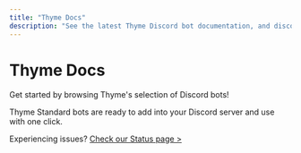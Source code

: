 ```yaml
---
title: "Thyme Docs"
description: "See the latest Thyme Discord bot documentation, and discover/add new Thyme bots and services. Check Thyme bot status, uptime, and downtime notifications."
---
```


# Thyme Docs

Get started by browsing Thyme's selection of Discord bots!

Thyme Standard bots are ready to add into your Discord server and use with one click.

Experiencing issues? [Check our Status page >](/status/)

<div class="docs-grid pt-4 grid grid-cols-1 sm:grid-cols-2 md:grid-cols-2 lg:grid-cols-3 gap-4">
  <template v-for="i in this.$site.themeConfig.sidebar['/docs/']">
    <router-link v-if="i['children'][0][0] && i['children'][0][0] !== ''" :to="i['children'][0][0]" class="docs-grid-item">
      <div class="rounded-sm shadow-sm hover:shadow-md transition duration-300 bg-gray-200 text-center px-4 py-6 sm:py-8 overflow-x-auto">
        <div class="text-lg sm:text-xl">{{ i['title'] }}</div>
      </div>
    </router-link>
    <router-link v-else-if="i['children'][0] && i['children'][0][0] !== ''" :to="i['children'][0]" class="docs-grid-item">
      <div class="rounded-sm shadow-sm hover:shadow-md transition duration-300 bg-gray-200 text-center px-4 py-6 sm:py-8 overflow-x-auto">
        <div class="text-lg sm:text-xl">{{ i['title'] }}</div>
      </div>
    </router-link>
  </template>
</div>

<div style="padding-bottom:50px"></div>

<style lang="styl" scoped>
.docs-grid .docs-grid-item
  text-decoration none !important
  &:hover
    text-decoration none !important
</style>
